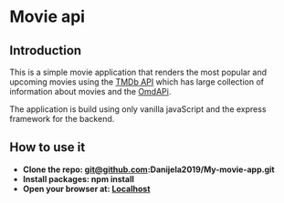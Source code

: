 # Movie api

## Introduction

This is a simple movie application that renders the most popular and upcoming movies using the [TMDb API](https://www.themoviedb.org/) which has large collection of information about movies and the [OmdAPi](http://www.omdbapi.com).

The application is build using only vanilla javaScript and the express framework for the backend.

## How to use it

- **Clone the repo: git@github.com:Danijela2019/My-movie-app.git**
- **Install packages: npm install**
- **Open your browser at: [Localhost](http://localhost:4000)**
